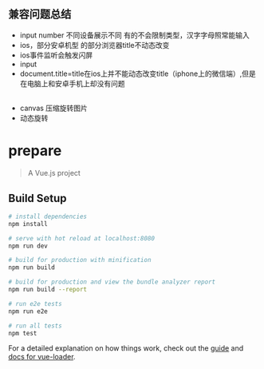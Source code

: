 ## 兼容问题总结
* input number 不同设备展示不同 有的不会限制类型，汉字字母照常能输入
* ios，部分安卓机型 的部分浏览器title不动态改变
* ios事件监听会触发闪屏
* input
* document.title=title在ios上并不能动态改变title（iphone上的微信端）,但是在电脑上和安卓手机上却没有问题
## 
* canvas 压缩旋转图片
* 动态旋转


# prepare

> A Vue.js project

## Build Setup

``` bash
# install dependencies
npm install

# serve with hot reload at localhost:8080
npm run dev

# build for production with minification
npm run build

# build for production and view the bundle analyzer report
npm run build --report

# run e2e tests
npm run e2e

# run all tests
npm test
```

For a detailed explanation on how things work, check out the [guide](http://vuejs-templates.github.io/webpack/) and [docs for vue-loader](http://vuejs.github.io/vue-loader).
